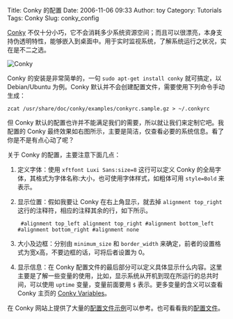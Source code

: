 Title: Conky 的配置
Date: 2006-11-06 09:33
Author: toy
Category: Tutorials
Tags: Conky
Slug: conky_config

[Conky](http://conky.sourceforge.net) 不仅十分小巧，它不会消耗多少系统资源空间；而且可以很漂亮，本身支持伪透明特性，能够嵌入到桌面中。用于实时监视系统，了解系统运行之状况，实在是不二之选。

<!-- PELICAN_END_SUMMARY -->

![Conky](http://i.linuxtoy.org/i/2006/11/conky.png)

Conky 的安装是非常简单的，一句 `sudo apt-get install conky` 就可搞定，以 Debian/Ubuntu 为例。Conky 默认并不会创建配置文件，需要使用下列命令手动生成：

`zcat /usr/share/doc/conky/examples/conkyrc.sample.gz > ~/.conkyrc`

但 Conky 默认的配置也许并不能满足我们的需要，所以就让我们来定制它吧。我配置的
Conky 最终效果如右图所示，主要是简洁，仅查看必要的系统信息。看了你是不是有点心动了呢？

关于 Conky 的配置，主要注意下面几点：

1. 定义字体：使用 `xftfont Luxi Sans:size=8` 这行可以定义 Conky 的全局字体，其格式为字体名称:大小，也可使用字体样式，如粗体可用 `style=Bold` 来表示。

2. 显示位置：假如我要让 Conky 在右上角显示，就去掉 `alignment top_right` 这行的注释符，相应的注释其余的行，如下所示。  

        #alignment top_left alignment top_right #alignment bottom_left #alignment bottom_right #alignment none

3. 大小及边框：分别由 `minimum_size` 和 `border_width` 来确定，前者的设置格式为宽x高，不要边框的话，可将后者设置为 0。

4. 显示信息：在 Conky 配置文件的最后部分可以定义具体显示什么内容。这里主要是了解一些变量的使用，比如，显示系统从开机到现在所运行的总共时间，可以使用 `uptime` 变量，变量前面要用 `$` 表示。更多变量的含义可以查看 Conky 主页的 [Conky Variables](http://conky.sourceforge.net/variables.html)。

在 Conky 网站上提供了大量的[配置文件示例](http://conky.sourceforge.net/screenshots.html)可以参考。也可看看我的[配置文件](http://linuxtoy.org/dls/conkyrc)。

